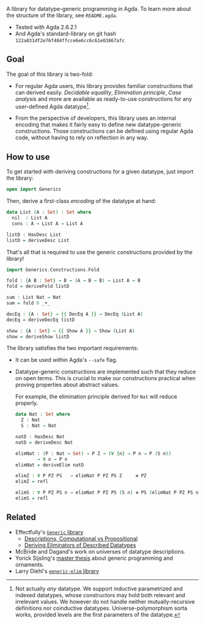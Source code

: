 A library for datatype-generic programming in Agda.
To learn more about the structure of the library, see `README.agda`.

- Tested with Agda 2.6.2.1
- And Agda's standard-library
  on git hash `122a031df2e76f484ffcce6e6cc6c61e03867afc`

## Goal

The goal of this library is two-fold:

- For regular Agda users, this library provides familiar constructions
  that can derived easily. *Decidable equality*, *Elimination principle*,
  *Case analysis* and more are available as ready-to-use constructions for any
  user-defined Agda datatype[^1].

- From the perspective of developers, this library uses an internal encoding
  that makes it fairly easy to define new datatype-generic constructions.
  Those constructions can be defined using regular Agda code, without having
  to rely on reflection in any way.

[^1]: Not actually *any* datatype. We support inductive parametrized and indexed
  datatypes, whose constructors may hold both relevant and irrelevant values.
  We however do not handle neither mutually-recursive definitions nor coinductive
  datatypes. Universe-polymorphism sorta works, provided levels are the first
  parameters of the datatype.

## How to use

To get started with deriving constructions for a given datatype,
just import the library:


```agda
open import Generics
```

Then, derive a first-class *encoding* of the datatype at hand:

```agda
data List (A : Set) : Set where
  nil  : List A
  cons : A → List A → List A

listD : HasDesc List
listD = deriveDesc List
```

That's all that is required to use the generic constructions provided by the library!

```agda
import Generics.Constructions.Fold

fold : {A B : Set} → B → (A → B → B) → List A → B
fold = deriveFold listD

sum : List Nat → Nat
sum = fold 0 _+_

decEq : {A : Set} → {{ DecEq A }} → DecEq (List A)
decEq = deriveDecEq listD

show : {A : Set} → {{ Show A }} → Show (List A)
show = deriveShow listD
```

The library satisfies the two important requirements:

- It can be used within Agda's `--safe` flag.

- Datatype-generic constructions are implemented such that they reduce on open
  terms. This is crucial to make our constructions practical when proving
  properties about abstract values.

  For example, the elimination principle derived for `Nat` will reduce properly.

  ```agda
  data Nat : Set where
    Z : Nat
    S : Nat → Nat

  natD : HasDesc Nat
  natD = deriveDesc Nat

  elimNat : (P : Nat → Set) → P Z → (∀ {n} → P n → P (S n))
          → ∀ n → P n
  elimNat = deriveElim natD

  elimZ : ∀ P PZ PS   → elimNat P PZ PS Z     ≡ PZ
  elimZ = refl

  elimS : ∀ P PZ PS n → elimNat P PZ PS (S n) ≡ PS (elimNat P PZ PS n)
  elimS = refl
  ```

## Related


- Effectfully's [`Generic` library](https://github.com/effectfully/generic)
  - [Descriptions, Computational vs Propositional](http://effectfully.blogspot.com/2016/04/descriptions.html)
  - [Deriving Eliminators of Described Datatypes](http://effectfully.blogspot.com/2016/06/deriving-eliminators-of-described-data.html)
- McBride and Dagand's work on universes of datatype descriptions.
- Yorick Sijsling's [master thesis](https://github.com/yoricksijsling/ornaments-thesis)
  about generic programming and ornaments.
- Larry Diehl's [`generic-elim` library](https://github.com/larrytheliquid/generic-elim)

